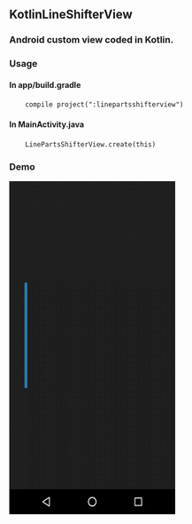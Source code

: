 ## KotlinLineShifterView

### Android custom view coded in Kotlin.

### Usage

#### In app/build.gradle

```
    compile project(":linepartsshifterview")
```

#### In MainActivity.java

```
    LinePartsShifterView.create(this)
```

### Demo

<img src="https://github.com/Anwesh43/KotlinLinePartsShifterView/blob/master/demo/lineshifter.gif" width="300px" height="600px">
